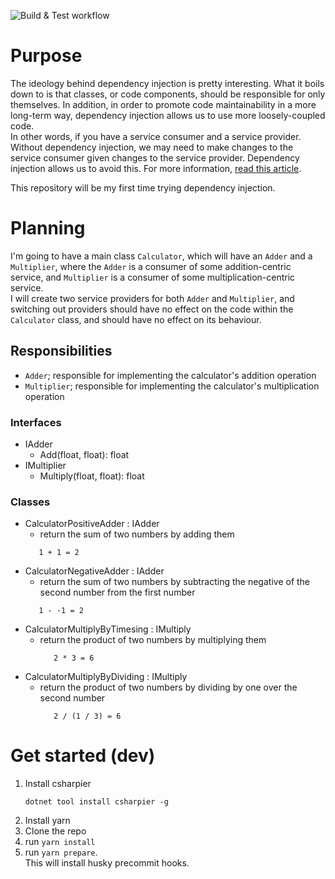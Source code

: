 ![Build & Test workflow](https://github.com/Jacques-Philippe/learning-di-calculator/actions/workflows/unit-tests.yml/badge.svg)

# Purpose

The ideology behind dependency injection is pretty interesting. What it boils down to is that classes, or code components, should be responsible for only themselves. In addition, in order to promote code maintainability in a more long-term way, dependency injection allows us to use more loosely-coupled code.  
In other words, if you have a service consumer and a service provider. Without dependency injection, we may need to make changes to the service consumer given changes to the service provider. Dependency injection allows us to avoid this.
For more information, [read this article](https://docs.microsoft.com/en-us/dotnet/core/extensions/dependency-injection).

This repository will be my first time trying dependency injection.

# Planning

I'm going to have a main class `Calculator`, which will have an `Adder` and a `Multiplier`, where the `Adder` is a consumer of some addition-centric service, and `Multiplier` is a consumer of some multiplication-centric service.  
I will create two service providers for both `Adder` and `Multiplier`, and switching out providers should have no effect on the code within the `Calculator` class, and should have no effect on its behaviour.

## Responsibilities

- `Adder`; responsible for implementing the calculator's addition operation
- `Multiplier`; responsible for implementing the calculator's multiplication operation

### Interfaces

- IAdder
  - Add(float, float): float
- IMultiplier
  - Multiply(float, float): float

### Classes

- CalculatorPositiveAdder : IAdder
  - return the sum of two numbers by adding them
  ```
     1 + 1 = 2
  ```
- CalculatorNegativeAdder : IAdder
  - return the sum of two numbers by subtracting the negative of the second number from the first number
  ```
     1 - -1 = 2
  ```
- CalculatorMultiplyByTimesing : IMultiply
  - return the product of two numbers by multiplying them
    ```
       2 * 3 = 6
    ```
- CalculatorMultiplyByDividing : IMultiply
  - return the product of two numbers by dividing by one over the second number
    ```
       2 / (1 / 3) = 6
    ```

# Get started (dev)

1. Install csharpier
   ```
   dotnet tool install csharpier -g
   ```
1. Install yarn
1. Clone the repo
1. run `yarn install`
1. run `yarn prepare`.  
   This will install husky precommit hooks. 


